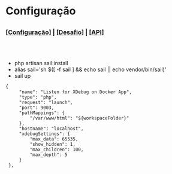 # Configuração
##
### [[Configuração](./README.md)] | [[Desafio](./DESAFIO.md)] | [[API](./API.md)]
<br><br>
- php artisan sail:install
- alias sail='sh $([ -f sail ] && echo sail || echo vendor/bin/sail)'
- sail up

~~~
{
     "name": "Listen for XDebug on Docker App",
     "type": "php",
     "request": "launch",
     "port": 9003,
     "pathMappings": {
         "/var/www/html": "${workspaceFolder}"
     },
     "hostname": "localhost",
     "xdebugSettings": {
         "max_data": 65535,
         "show_hidden": 1,
         "max_children": 100,
         "max_depth": 5
     }
 },
~~~